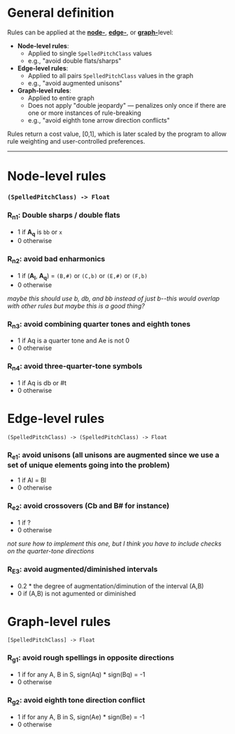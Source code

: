 # General definition

Rules can be applied at the [**node-**](#node-level), [**edge-**](#edge-level), or [**graph-**](#graph-level)level:

- **Node-level rules**:
  - Applied to single `SpelledPitchClass` values
  - e.g., "avoid double flats/sharps"
- **Edge-level rules**:
  - Applied to all pairs `SpelledPitchClass` values in the graph
  - e.g., "avoid augmented unisons"
- **Graph-level rules**:
  - Applied to entire graph
  - Does not apply "double jeopardy" — penalizes only once if there are one or more instances of rule-breaking
  - e.g., "avoid eighth tone arrow direction conflicts"
  
Rules return a cost value, [0,1], which is later scaled by the program to allow rule weighting and user-controlled preferences.

---

<a id="node-level"></a>
# Node-level rules
### `(SpelledPitchClass) -> Float`

### R<sub>n1</sub>: Double sharps / double flats
* 1 if **A<sub>q</sub>** is `bb` or `x`
* 0 otherwise

### R<sub>n2</sub>: avoid bad enharmonics
* 1 if (**A<sub>l</sub>**, **A<sub>q</sub>**) = `(B,#)` or `(C,b)` or `(E,#)` or `(F,b)`
* 0 otherwise

_maybe this should use b, db, and bb instead of just b--this would overlap with other rules but maybe this is a good thing?_

### R<sub>n3</sub>: avoid combining quarter tones and eighth tones
* 1 if Aq is a quarter tone and Ae is not 0
* 0 otherwise

### R<sub>n4</sub>: avoid three-quarter-tone symbols
* 1 if Aq is db or #t
* 0 otherwise

<a id="edge-level"></a>
# Edge-level rules
`(SpelledPitchClass) -> (SpelledPitchClass) -> Float`

### R<sub>e1</sub>: avoid unisons (all unisons are augmented since we use a set of unique elements going into the problem)
* 1 if Al = Bl
* 0 otherwise

### R<sub>e2</sub>: avoid crossovers (Cb and B# for instance)
* 1 if ?
* 0 otherwise

_not sure how to implement this one, but I think you have to include checks on the quarter-tone directions_

### R<sub>E3</sub>: avoid augmented/diminished intervals
* 0.2 * the degree of augmentation/diminution of the interval (A,B)
* 0 if (A,B) is not agumented or diminished

<a id="graph-level"></a>
# Graph-level rules
`[SpelledPitchClass] -> Float`

### R<sub>g1</sub>: avoid rough spellings in opposite directions
* 1 if for any A, B in S, sign(Aq) * sign(Bq) = -1
* 0 otherwise

### R<sub>g2</sub>: avoid eighth tone direction conflict
* 1 if for any A, B in S, sign(Ae) * sign(Be) = -1
* 0 otherwise
